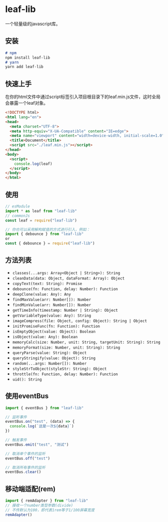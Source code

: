 # leaf-lib

一个轻量级的javascript库。

## 安装

```markdown
# npm
npm install leaf-lib
# yarn
yarn add leaf-lib
```

## 快速上手

在你的html文件中通过script标签引入项目根目录下的leaf.min.js文件，这时全局会暴露一个leaf对象。

```html
<!DOCTYPE html>
<html lang="en">
<head>
  <meta charset="UTF-8">
  <meta http-equiv="X-UA-Compatible" content="IE=edge">
  <meta name="viewport" content="width=device-width, initial-scale=1.0">
  <title>Document</title>
  <script src="./leaf.min.js"></script>
</head>
<body>
  <script>
    console.log(leaf)
  </script>
</body>
</html>
```

## 使用

```javascript
// esModule
import * as leaf from "leaf-lib"
// commonJs
const leaf = require("leaf-lib")

// 你也可以采用解构赋值的方式进行引入，例如：
import { debounce } from "leaf-lib"
or
const { debounce } = require("leaf-lib")
```

## 方法列表

- `classes(...args: Array<Object | String>): String`
- `cleanData(data: Object, dataFormat: Array): Object`
- `copyText(text: String): Promise`
- `debounce(fn: Function, delay: Number): Function`
- `deepClone(value: Any): Any`
- `findMaxValue(arr: Number[]): Number`
- `findMinValue(arr: Number[]): Number`
- `getTimeInfo(timestamp: Number | String): Object`
- `getVariableType(value: Any): String`
- `imageCompress(file: Object, config: Object): String | Object`
- `initPromiseFunc(fn: Function): Function`
- `isEmptyObject(value: Object): Boolean`
- `isObject(value: Any): Boolean`
- `memoryCalc(size: Number, unit: String, targetUnit: String): String`
- `memoryFormat(size: Number, unit: String): String`
- `queryParse(value: String): Object`
- `queryStringify(value: Object): String`
- `random(...args: Number[]): Number`
- `styleStrToObject(styleStr: String): Object`
- `throttle(fn: Function, delay: Number): Function`
- `uid(): String`

## 使用eventBus
```javascript
import { eventBus } from "leaf-lib"

// 监听事件
eventBus.on("test", (data) => {
  console.log(`这是一次${data}`)
})

// 触发事件
eventBus.emit("test", "测试")

// 取消单个事件的监听
eventBus.off("test")

// 取消所有事件的监听
eventBus.clear()
```

## 移动端适配(rem)
```javascript
import { remAdapter } from "leaf-lib"
// 接收一个number类型参数(divide)
// 不传默认为100，即代表1rem等于1/100屏幕宽度
remAdapter()
```